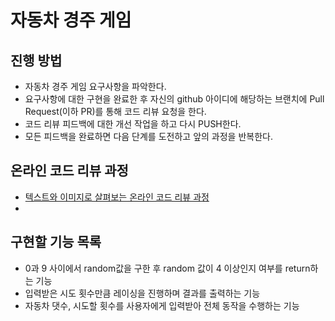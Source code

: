 # 자동차 경주 게임
## 진행 방법
* 자동차 경주 게임 요구사항을 파악한다.
* 요구사항에 대한 구현을 완료한 후 자신의 github 아이디에 해당하는 브랜치에 Pull Request(이하 PR)를 통해 코드 리뷰 요청을 한다.
* 코드 리뷰 피드백에 대한 개선 작업을 하고 다시 PUSH한다.
* 모든 피드백을 완료하면 다음 단계를 도전하고 앞의 과정을 반복한다.

## 온라인 코드 리뷰 과정
* [텍스트와 이미지로 살펴보는 온라인 코드 리뷰 과정](https://github.com/next-step/nextstep-docs/tree/master/codereview)
* 
## 구현할 기능 목록
* 0과 9 사이에서 random값을 구한 후 random 값이 4 이상인지 여부를 return하는 기능
* 입력받은 시도 횟수만큼 레이싱을 진행하며 결과를 출력하는 기능
* 자동차 댓수, 시도할 횟수를 사용자에게 입력받아 전체 동작을 수행하는 기능
